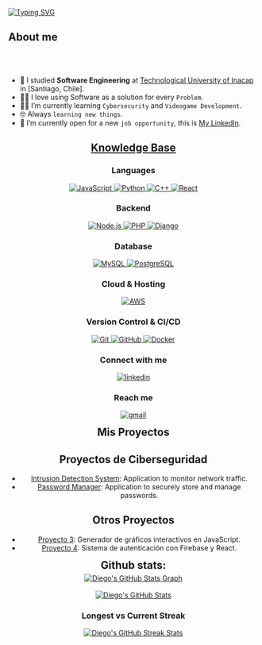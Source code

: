 [![Typing SVG](https://readme-typing-svg.herokuapp.com?color=e11605&size=35&center=true&vCenter=true&width=1000&lines=Welcome+to+my+GitHub+profile!;My+name+is+Diego+Osilia;I'm+a+Software+Engineer)](https://git.io/typing-svg)


	
## About me



<br><br>

- :school: I studied **Software Engineering** at [Technological University of Inacap](https://portal.inacap.cl/) in [Santiago, Chile].
- :technologist: I love using Software as a solution for every `Problem`.
- :student: I’m currently learning `Cybersecurity` and `Videogame Development`.
- :nerd_face: Always `learning new things`.
- :thinking: I’m currently open for a new `job opportunity`, this is [My LinkedIn](https://www.linkedin.com/in/diego-osilia/).

<h2 align="center"><u><b>Knowledge Base</b></u></h2>
<h3 align="center">Languages</h3>
<p align="center">
  <a href="https://www.javascript.com/" target="_blank"> 
    <img src="https://img.shields.io/badge/JavaScript-F7DF1E?style=for-the-badge&logo=javascript&logoColor=black" 
      alt="JavaScript"/> 
  </a>
  <a href="https://www.python.org/" target="_blank"> 
    <img src="https://img.shields.io/badge/Python-3776AB?style=for-the-badge&logo=python&logoColor=white"
      alt="Python"/> 
  </a>
  <a href="https://isocpp.org/" target="_blank"> 
    <img src="https://img.shields.io/badge/C++-00599C?style=for-the-badge&logo=c%2B%2B&logoColor=white"
      alt="C++"/> 
  </a>
  
  <a href="https://reactjs.org/" target="_blank"> 
    <img src="https://img.shields.io/badge/React-61DAFB?style=for-the-badge&logo=react&logoColor=black" 
      alt="React"/>
</a>

</p>

<h3 align="center">Backend</h3>
<p align="center">
  <a href="https://nodejs.org/" target="_blank"> 
    <img src="https://img.shields.io/badge/Node.js-339933?style=for-the-badge&logo=nodedotjs&logoColor=white"
      alt="Node.js"/> 
  </a>
  <a href="https://www.php.net/" target="_blank"> 
    <img src="https://img.shields.io/badge/PHP-777BB4?style=for-the-badge&logo=php&logoColor=white"
      alt="PHP"/> 
  </a>
  <a href="https://www.djangoproject.com/" target="_blank"> 
    <img src="https://img.shields.io/badge/Django-092E20?style=for-the-badge&logo=django&logoColor=white"
      alt="Django"/> 
  </a>
</p>

<h3 align="center">Database</h3>
<p align="center">
  <a href="https://www.mysql.com/" target="_blank"> 
    <img src="https://img.shields.io/badge/MySQL-005C84?style=for-the-badge&logo=mysql&logoColor=white"
      alt="MySQL"/> 
  </a>
  <a href="https://www.postgresql.org/" target="_blank"> 
    <img src="https://img.shields.io/badge/PostgreSQL-4169E1?style=for-the-badge&logo=postgresql&logoColor=white"
      alt="PostgreSQL"/> 
  </a>
  
</p>

<h3 align="center">Cloud & Hosting</h3>
<p align="center">
  <a href="https://aws.amazon.com/" target="_blank">
    <img src="https://img.shields.io/badge/Amazon_AWS-232F3E?style=for-the-badge&logo=amazon-aws&logoColor=white" alt="AWS"/> 
  </a>
</p>

<h3 align="center">Version Control & CI/CD</h3>
<p align="center">
  <a href="https://git-scm.com/" target="_blank">
    <img src="https://img.shields.io/badge/git-F05032.svg?style=for-the-badge&logo=git&logoColor=white"
      alt="Git"/>
  </a>
  <a href="https://github.com/" target="_blank">
    <img src="https://img.shields.io/badge/github-181717.svg?style=for-the-badge&logo=github&logoColor=white" alt="GitHub" />
  </a>
  <a href="https://www.docker.com/" target="_blank">
    <img src="https://img.shields.io/badge/docker-2496ED.svg?style=for-the-badge&logo=docker&logoColor=white"
      alt="Docker"/>
  </a>
</p>
<h3 align="center">Connect with me</h3>
<div style="margin-top:10px" align="center">
  <div>
    <a href="https://www.linkedin.com/in/diego-osilia/" target="_blank">
      <img src="https://img.shields.io/badge/Linked%20In-0A66C2.svg?style=for-the-badge&logo=linkedin&logoColor=white" alt="linkedin"/>
    </a>
  </div>
</div>

<h3 align="center">Reach me</h3>
<p align="center">
  <a href="mailto:diegoalejandrosilia@gmail.com?subject=Feedback%20From%20Github&body=Hello," target="_blank">
    <img src="https://img.shields.io/badge/Gmail-D14836.svg?style=for-the-badge&logo=gmail&logoColor=white" alt="gmail"/>
  </a>
</p>

<div align="center">
<h2 align="center" style="margin: 5px 10px;">Mis Proyectos</h2> 

## Proyectos de Ciberseguridad
- [Intrusion Detection System](https://github.com/Diego-Osilia/intrusion-detection-system.git): Application to monitor network traffic.
- [Password Manager](https://github.com/Diego-Osilia/Password_Manager.git): Application to securely store and manage passwords.

## Otros Proyectos
- [Proyecto 3](https://github.com/tu-usuario/proyecto-3): Generador de gráficos interactivos en JavaScript.
- [Proyecto 4](https://github.com/tu-usuario/proyecto-4): Sistema de autenticación con Firebase y React.

</div>


<div align="center">
<h2 align="center" style="margin: 5px 10px;">Github stats:</h2> 

<a href="https://github.com/Diego-Osilia">
  <img align="center" src="https://github-profile-summary-cards.vercel.app/api/cards/profile-details?username=Diego-Osilia&theme=gruvbox&hide_border=true" alt="Diego's GitHub Stats Graph"/>
</a>
<br><br>
<a href="https://github.com/Diego-Osilia">
  <img align="center" src="https://github-readme-stats.vercel.app/api?username=Diego-Osilia&count_private=true&show_icons=true&theme=gruvbox&hide_border=true&custom_title=Diego%27s%20Github%20Stats" alt="Diego's GitHub Stats" />
</a>
<h3>Longest vs Current Streak </h3>
<a href="https://github.com/Diego-Osilia">
  <img align="center" src="https://github-readme-streak-stats.herokuapp.com/?user=Diego-Osilia&theme=gruvbox" alt="Diego's GitHub Streak Stats"/>
</a>
<br><br>

</div>



